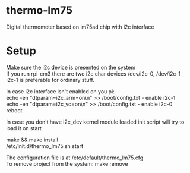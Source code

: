 thermo-lm75
==========
Digital thermometer based on lm75ad chip with i2c interface  

Setup
=====
Make sure the i2c device is presented on the system  
If you run rpi-cm3 there are two i2c char devices /dev/i2c-0, /dev/i2c-1  
i2c-1 is preferable for ordinary stuff.  

In case i2c interface isn't enabled on you pi:  
echo -en "dtparam=i2c_arm=on\n" >> /boot/config.txt - enable i2c-1  
echo -en "dtparam=i2c_vc=on\n" >> /boot/config.txt - enable i2c-0   
reboot  

In case you don't have i2c_dev kernel module loaded init script will try to load it on start  

make && make install  
/etc/init.d/thermo_lm75.sh start  

The configuration file is at /etc/default/thermo_lm75.cfg  
To remove project from the system: make remove        
